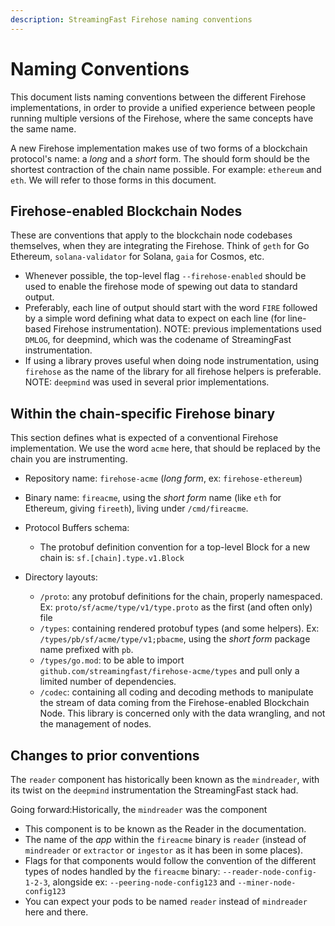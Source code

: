 ```yaml
---
description: StreamingFast Firehose naming conventions
---
```


# Naming Conventions

This document lists naming conventions between the different Firehose implementations, in order to provide a unified experience between people running multiple versions of the Firehose, where the same concepts have the same name.

A new Firehose implementation makes use of two forms of a blockchain protocol's name: a _long_ and a _short_ form. The should form should be the shortest contraction of the chain name possible.  For example: `ethereum` and `eth`. We will refer to those forms in this document.&#x20;

## Firehose-enabled Blockchain Nodes

These are conventions that apply to the blockchain node codebases themselves, when they are integrating the Firehose. Think of `geth` for Go Ethereum, `solana-validator` for Solana,  `gaia` for Cosmos, etc.

* Whenever possible, the top-level flag  `--firehose-enabled` should be used to enable the firehose mode of spewing out data to standard output.
* Preferably, each line of output should start with the word `FIRE` followed by a simple word defining what data to expect on each line (for line-based Firehose instrumentation). NOTE: previous implementations used `DMLOG`, for deepmind, which was the codename of StreamingFast instrumentation.
* If using a library proves useful when doing node instrumentation, using `firehose` as the name of the library for all firehose helpers is preferable. NOTE: `deepmind` was used in several prior implementations.

## Within the chain-specific Firehose binary

This section defines what is expected of a conventional Firehose implementation. We use the word `acme` here, that should be replaced by the chain you are instrumenting.

* Repository name: `firehose-acme` (_long form_, ex: `firehose-ethereum`)
* Binary name: `fireacme`, using the _short form_ name (like `eth` for Ethereum, giving `fireeth`), living under `/cmd/fireacme`.
* Protocol Buffers schema:
  * The protobuf definition convention for a top-level Block for a new chain is: `sf.[chain].type.v1.Block`
*   Directory layouts:

    * `/proto`: any protobuf definitions for the chain, properly namespaced. Ex:  `proto/sf/acme/type/v1/type.proto` as the first (and often only) file
    * `/types`: containing rendered protobuf types (and some helpers). Ex: `/types/pb/sf/acme/type/v1;pbacme`, using the _short form_ package name prefixed with `pb`.
    * `/types/go.mod`: to be able to import `github.com/streamingfast/firehose-acme/types` and pull only a limited number of dependencies.
    * `/codec`: containing all coding and decoding methods to manipulate the stream of data coming from the Firehose-enabled Blockchain Node. This library is concerned only with the data wrangling, and not the management of nodes.



## Changes to prior conventions

The `reader` component has historically been known as the `mindreader`, with its twist on the `deepmind` instrumentation the StreamingFast stack had.

Going forward:Historically, the `mindreader` was the component

* This component is to be known as the Reader in the documentation.
* The name of the _app_ within the `fireacme` binary is `reader` (instead of `mindreader` or `extractor` or `ingestor` as it has been in some places).
* Flags for that components would follow the convention of the different types of nodes handled by the `fireacme` binary: `--reader-node-config-1-2-3`, alongside ex: `--peering-node-config123` and `--miner-node-config123`
* You can expect your pods to be named `reader` instead of `mindreader` here and there.

